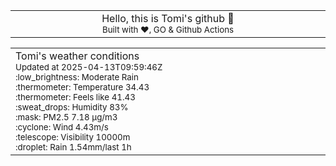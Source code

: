 
<div align="center">
<table>
<tbody>
<td align="center">
<img width="2000" height="0"><br>
Hello, this is Tomi's github 👋<br>
<sup>Built with ❤️, GO & Github Actions</sup><br>
<img width="2000" height="0">
</td>
</tbody>
</table>
</div>
<table>
<tbody>
<td align="left">
<img width="2000" height="0"><br>
Tomi's weather conditions<br>
<sup>Updated at 2025-04-13T09:59:46Z</sup><br>
<sup>:low_brightness: Moderate Rain</sup><br>
<sup>:thermometer: Temperature 34.43 </sup><br>
<sup>:thermometer: Feels like 41.43</sup><br>
<sup>:sweat_drops: Humidity 83%</sup><br>
<sup>:mask: PM2.5 7.18 μg/m3</sup><br>
<sup>:cyclone: Wind 4.43m/s </sup><br>
<sup>:telescope: Visibility 10000m </sup><br>
<sup>:droplet: Rain 1.54mm/last 1h </sup><br>
<img width="2000" height="0">
</td>
<td align="left">
<img width="2000" height="0"><br>
<br>
<img width="2000" height="0">
</td>
</tbody>
</table>
</div>
    